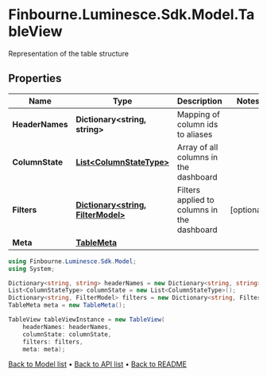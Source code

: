 # Finbourne.Luminesce.Sdk.Model.TableView
Representation of the table structure

## Properties

Name | Type | Description | Notes
------------ | ------------- | ------------- | -------------
**HeaderNames** | **Dictionary&lt;string, string&gt;** | Mapping of column ids to aliases | 
**ColumnState** | [**List&lt;ColumnStateType&gt;**](ColumnStateType.md) | Array of all columns in the dashboard | 
**Filters** | [**Dictionary&lt;string, FilterModel&gt;**](FilterModel.md) | Filters applied to columns in the dashboard | [optional] 
**Meta** | [**TableMeta**](TableMeta.md) |  | 

```csharp
using Finbourne.Luminesce.Sdk.Model;
using System;

Dictionary<string, string> headerNames = new Dictionary<string, string>();
List<ColumnStateType> columnState = new List<ColumnStateType>();
Dictionary<string, FilterModel> filters = new Dictionary<string, FilterModel>();
TableMeta meta = new TableMeta();

TableView tableViewInstance = new TableView(
    headerNames: headerNames,
    columnState: columnState,
    filters: filters,
    meta: meta);
```

[Back to Model list](../README.md#documentation-for-models) &#8226; [Back to API list](../README.md#documentation-for-api-endpoints) &#8226; [Back to README](../README.md)
